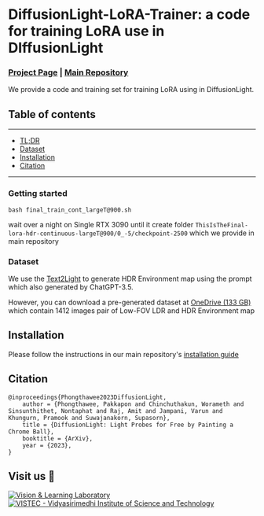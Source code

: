 # DiffusionLight-LoRA-Trainer: a code for training LoRA use in DIffusionLight
### [Project Page](https://diffusionlight.github.io/) | [Main Repository](https://github.com/DIffusionLight/DiffusionLight)

We provide a code and training set for training LoRA using in DiffusionLight.

## Table of contents
-----
  * [TL;DR](#Getting-started)
  * [Dataset](#Dataset)
  * [Installation](#Installation)
  * [Citation](#Citation)
------

### Getting started

```shell
bash final_train_cont_largeT@900.sh
```

wait over a night on Single RTX 3090 until it create folder `ThisIsTheFinal-lora-hdr-continuous-largeT@900/0_-5/checkpoint-2500` which we provide in main repository


### Dataset 

We use the [Text2Light](https://frozenburning.github.io/projects/text2light/) to generate HDR Environment map using the prompt which also generated by ChatGPT-3.5. 

However, you can download a pre-generated dataset at [OneDrive (133 GB)](https://vistec-my.sharepoint.com/:f:/g/personal/pakkapon_p_s19_vistec_ac_th/Es_xIFk67UBPkVdW25cwDScBdvNlsZYz8lZblO7ZGzqGNg?e=q1dUqd) which contain 1412 images pair of Low-FOV LDR and HDR Environment map

## Installation

Please follow the instructions in our main repository's [installation guide](https://github.com/DiffusionLight/DiffusionLight#Installation)


## Citation

```
@inproceedings{Phongthawee2023DiffusionLight,
    author = {Phongthawee, Pakkapon and Chinchuthakun, Worameth and Sinsunthithet, Nontaphat and Raj, Amit and Jampani, Varun and Khungurn, Pramook and Suwajanakorn, Supasorn},
    title = {DiffusionLight: Light Probes for Free by Painting a Chrome Ball},
    booktitle = {ArXiv},
    year = {2023},
}
```

## Visit us 🦉
[![Vision & Learning Laboratory](https://i.imgur.com/hQhkKhG.png)](https://vistec.ist/vision) [![VISTEC - Vidyasirimedhi Institute of Science and Technology](https://i.imgur.com/4wh8HQd.png)](https://vistec.ist/)
